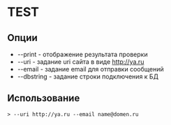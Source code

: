 ﻿# TEST
## Опции

- --print - отображение результата проверки  
- --uri - задание uri сайта в виде http://ya.ru  
- --email - задание email для отправки сообщений  
- --dbstring - задание строки подключения к БД  

## Использование
`> --uri http://ya.ru --email name@domen.ru`